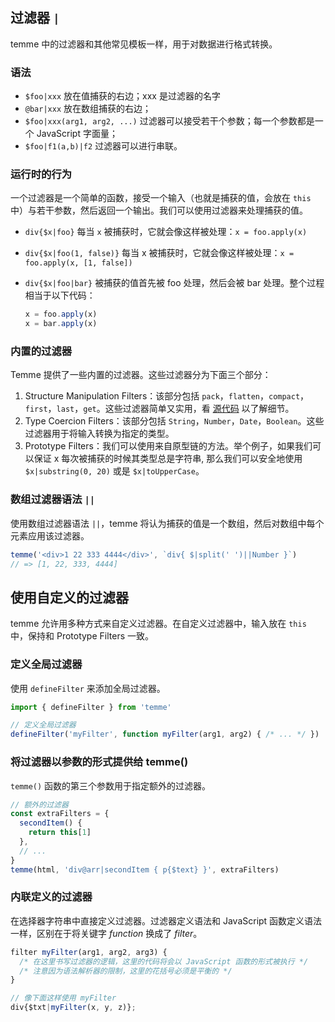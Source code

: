 ## 过滤器 `|`

temme 中的过滤器和其他常见模板一样，用于对数据进行格式转换。

### 语法

- `$foo|xxx` 放在值捕获的右边；xxx 是过滤器的名字
- `@bar|xxx` 放在数组捕获的右边；
- `$foo|xxx(arg1, arg2, ...)` 过滤器可以接受若干个参数；每一个参数都是一个 JavaScript 字面量；
- `$foo|f1(a,b)|f2` 过滤器可以进行串联。

### 运行时的行为

一个过滤器是一个简单的函数，接受一个输入（也就是捕获的值，会放在 `this` 中）与若干参数，然后返回一个输出。我们可以使用过滤器来处理捕获的值。

- `div{$x|foo}` 每当 `x` 被捕获时，它就会像这样被处理：`x = foo.apply(x)`

- `div{$x|foo(1, false)}` 每当 x 被捕获时，它就会像这样被处理：`x = foo.apply(x, [1, false])`

- `div{$x|foo|bar}` 被捕获的值首先被 foo 处理，然后会被 bar 处理。整个过程相当于以下代码：
  ```javascript
  x = foo.apply(x)
  x = bar.apply(x)
  ```

### 内置的过滤器

Temme 提供了一些内置的过滤器。这些过滤器分为下面三个部分：

1. Structure Manipulation Filters：该部分包括 `pack`，`flatten`，`compact`，`first`，`last`，`get`。这些过滤器简单又实用，看 [源代码](/packages/temme/src/filters.ts) 以了解细节。
2. Type Coercion Filters：该部分包括 `String`，`Number`，`Date`，`Boolean`。这些过滤器用于将输入转换为指定的类型。
3. Prototype Filters：我们可以使用来自原型链的方法。举个例子，如果我们可以保证 x 每次被捕获的时候其类型总是字符串, 那么我们可以安全地使用 `$x|substring(0, 20)` 或是 `$x|toUpperCase`。

### 数组过滤器语法 `||`

使用数组过滤器语法 `||`，temme 将认为捕获的值是一个数组，然后对数组中每个元素应用该过滤器。

```JavaScript
temme('<div>1 22 333 4444</div>', `div{ $|split(' ')||Number }`)
// => [1, 22, 333, 4444]
```

## 使用自定义的过滤器

temme 允许用多种方式来自定义过滤器。在自定义过滤器中，输入放在 `this` 中，保持和 Prototype Filters 一致。

### 定义全局过滤器

使用 `defineFilter` 来添加全局过滤器。

```JavaScript
import { defineFilter } from 'temme'

// 定义全局过滤器
defineFilter('myFilter', function myFilter(arg1, arg2) { /* ... */ })
```

### 将过滤器以参数的形式提供给 temme()

`temme()` 函数的第三个参数用于指定额外的过滤器。

```JavaScript
// 额外的过滤器
const extraFilters = {
  secondItem() {
    return this[1]
  },
  // ...
}
temme(html, 'div@arr|secondItem { p{$text} }', extraFilters)
```

### 内联定义的过滤器

在选择器字符串中直接定义过滤器。过滤器定义语法和 JavaScript 函数定义语法一样，区别在于将关键字 _function_ 换成了 _filter_。

```javascript
filter myFilter(arg1, arg2, arg3) {
  /* 在这里书写过滤器的逻辑，这里的代码将会以 JavaScript 函数的形式被执行 */
  /* 注意因为语法解析器的限制，这里的花括号必须是平衡的 */
}

// 像下面这样使用 myFilter
div{$txt|myFilter(x, y, z)};
```
